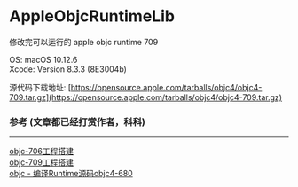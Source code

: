 # AppleObjcRuntimeLib


修改完可以运行的 apple objc runtime  709

OS: macOS 10.12.6   
Xcode: Version 8.3.3 (8E3004b)   
   

源代码下载地址: [https://opensource.apple.com/tarballs/objc4/objc4-709.tar.gz](https://opensource.apple.com/tarballs/objc4/objc4-709.tar.gz)   


### 参考   (文章都已经打赏作者，科科)
***
[objc-706工程搭建](http://www.iosugar.com/2017/02/11/objc-706-project-structures/)   
[objc-709工程搭建](http://www.iosugar.com/2017/05/05/objc-709-project-structures/)   
[objc - 编译Runtime源码objc4-680](http://blog.csdn.net/wotors/article/details/52489464)   

